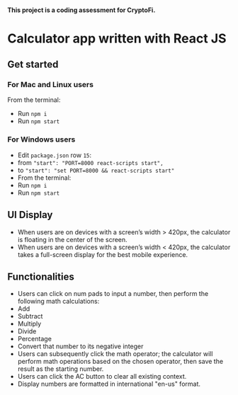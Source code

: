 #### This project is a coding assessment for CryptoFi.
 
# Calculator app written with React JS
 
## Get started
### For Mac and Linux users
From the terminal:
- Run `npm i`
- Run `npm start`
 
### For Windows users
- Edit `package.json` row `15`:
 - from `"start": "PORT=8000 react-scripts start",`
 - to `"start": "set PORT=8000 && react-scripts start"`
- From the terminal:
 - Run `npm i`
 - Run `npm start`
 
## UI Display
- When users are on devices with a screen’s width > 420px, the calculator is floating in the center of the screen.
- When users are on devices with a screen’s width < 420px, the calculator takes a full-screen display for the best mobile experience.
 
## Functionalities
- Users can click on num pads to input a number, then perform the following math calculations:
 - Add
 - Subtract
 - Multiply
 - Divide
 - Percentage
 - Convert that number to its negative integer
- Users can subsequently click the math operator; the calculator will perform math operations based on the chosen operator, then save the result as the starting number.
- Users can click the AC button to clear all existing context.
- Display numbers are formatted in international "en-us" format.
